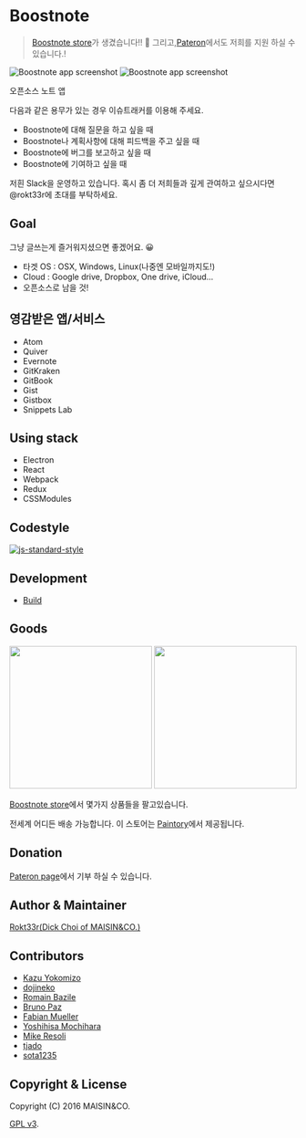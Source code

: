 # Boostnote

> [Boostnote store](https://boostnote.paintory.com/)가 생겼습니다!! :tada: 그리고,[Pateron](https://www.patreon.com/boostnote)에서도 저희를 지원 하실 수 있습니다.!

![Boostnote app screenshot](https://cloud.githubusercontent.com/assets/5865853/18662404/3aa42396-7f55-11e6-88bf-f4ec6505ee8f.png)
![Boostnote app screenshot](https://cloud.githubusercontent.com/assets/5865853/18662139/f491adac-7f53-11e6-8631-2a447af9f36a.png)

오픈소스 노트 앱

다음과 같은 용무가 있는 경우 이슈트래커를 이용해 주세요.
- Boostnote에 대해 질문을 하고 싶을 때
- Boostnote나 계획사항에 대해 피드백을 주고 싶을 때
- Boostnote에 버그를 보고하고 싶을 때
- Boostnote에 기여하고 싶을 때

저흰 Slack을 운영하고 있습니다. 혹시 좀 더 저희들과 깊게 관여하고 싶으시다면 @rokt33r에 초대를 부탁하세요.

## Goal

그냥 글쓰는게 즐거워지셨으면 좋겠어요. :grinning:

- 타겟 OS : OSX, Windows, Linux(나중엔 모바일까지도!)
- Cloud : Google drive, Dropbox, One drive, iCloud...
- 오픈소스로 남을 것!

## 영감받은 앱/서비스

- Atom
- Quiver
- Evernote
- GitKraken
- GitBook
- Gist
- Gistbox
- Snippets Lab

## Using stack

- Electron
- React
- Webpack
- Redux
- CSSModules

## Codestyle

[![js-standard-style](https://cdn.rawgit.com/feross/standard/master/badge.svg)](https://github.com/feross/standard)

## Development

- [Build](docs/build.md)

## Goods

<img src="https://b00st.io/images/t3.png" width="250"/>
<img src="https://b00st.io/images/t1.png" width="250"/>

[Boostnote store](https://boostnote.paintory.com/)에서 몇가지 상품들을 팔고있습니다.

전세계 어디든 배송 가능합니다. 이 스토어는 [Paintory](https://paintory.com/)에서 제공됩니다.

## Donation

[Pateron page](https://www.patreon.com/boostnote)에서 기부 하실 수 있습니다.

## Author & Maintainer

[Rokt33r(Dick Choi of MAISIN&CO.)](https://github.com/rokt33r)

## Contributors

- [Kazu Yokomizo](https://github.com/kazup01)
- [dojineko](https://github.com/dojineko)
- [Romain Bazile](https://github.com/gromain)
- [Bruno Paz](https://github.com/brpaz)
- [Fabian Mueller](https://github.com/dotcs)
- [Yoshihisa Mochihara](https://github.com/yosmoc)
- [Mike Resoli](https://github.com/mikeres0)
- [tjado](https://github.com/tejado)
- [sota1235](https://github.com/sota1235)

## Copyright & License

Copyright (C) 2016 MAISIN&CO.

[GPL v3](./LICENSE).
